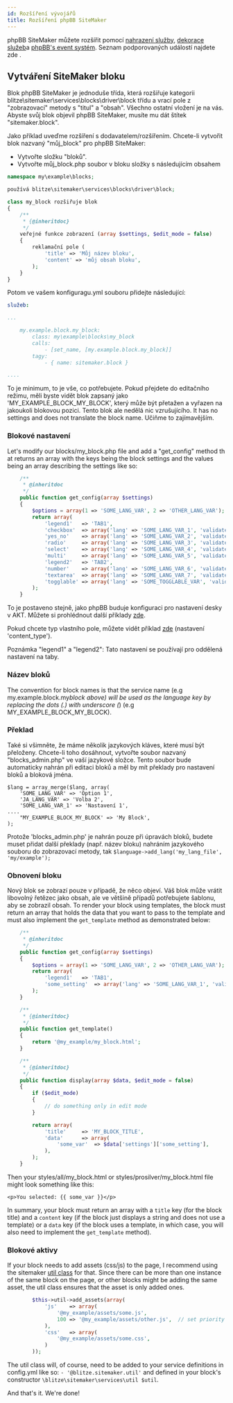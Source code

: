 ```yaml
---
id: Rozšíření vývojářů
title: Rozšíření phpBB SiteMaker
---
```


phpBB SiteMaker můžete rozšířit pomocí [nahrazení služby](https://area51.phpbb.com/docs/dev/3.2.x/extensions/tutorial_advanced.html#using-service-replacement), [dekorace služeb](https://area51.phpbb.com/docs/dev/3.2.x/extensions/tutorial_advanced.html#using-service-decoration)a [phpBB's event systém](https://area51.phpbb.com/docs/dev/3.2.x/extensions/tutorial_events.html). Seznam podporovaných událostí najdete zde [](./developer-events.md).

## Vytváření SiteMaker bloku

Blok phpBB SiteMaker je jednoduše třída, která rozšiřuje kategorii blitze\sitemaker\services\blocks\driver\block třídu a vrací pole z "zobrazovací" metody s "titul" a "obsah". Všechno ostatní vložení je na vás. Abyste svůj blok objevil phpBB SiteMaker, musíte mu dát štítek "sitemaker.block".

Jako příklad uveďme rozšíření s dodavatelem/rozšířením. Chcete-li vytvořit blok nazvaný "můj_block" pro phpBB SiteMaker:

- Vytvořte složku "bloků".
- Vytvořte můj_block.php soubor v bloku složky s následujícím obsahem

```php
namespace my\example\blocks;

používá blitze\sitemaker\services\blocks\driver\block;

class my_block rozšiřuje blok
{
    /**
     * {@inheritdoc}
     */
    veřejné funkce zobrazení (array $settings, $edit_mode = false)
    {
        reklamační pole (
            'title' => 'Můj název bloku',
            'content' => 'můj obsah bloku',
        );
    }
}
```

Potom ve vašem konfiguragu.yml souboru přidejte následující:

```yml
služeb:

...

    my.example.block.my_block:
        class: my\example\blocks\my_block
        calls:
            - [set_name, [my.example.block.my_block]]
        tagy:
            - { name: sitemaker.block }

....

```

To je minimum, to je vše, co potřebujete. Pokud přejdete do editačního režimu, měli byste vidět blok zapsaný jako 'MY_EXAMPLE_BLOCK_MY_BLOCK', který může být přetažen a vyřazen na jakoukoli blokovou pozici. Tento blok ale nedělá nic vzrušujícího. It has no settings and does not translate the block name. Učiňme to zajímavějším.

### Blokové nastavení

Let's modify our blocks/my_block.php file and add a "get_config" method th at returns an array with the keys being the block settings and the values being an array describing the settings like so:

```php
    /**
     * @inheritdoc
     */
    public function get_config(array $settings)
    {
        $options = array(1 => 'SOME_LANG_VAR', 2 => 'OTHER_LANG_VAR');
        return array(
            'legend1'   => 'TAB1',
            'checkbox'  => array('lang' => 'SOME_LANG_VAR_1', 'validate' => 'string', 'type' => 'checkbox', 'options' => $options, 'default' => array(), 'explain' => false),
            'yes_no'    => array('lang' => 'SOME_LANG_VAR_2', 'validate' => 'bool', 'type' => 'radio:yes_no', 'explain' => false, 'default' => false),
            'radio'     => array('lang' => 'SOME_LANG_VAR_3', 'validate' => 'bool', 'type' => 'radio', 'options' => $options, 'explain' => false, 'default' => 'topic'),
            'select'    => array('lang' => 'SOME_LANG_VAR_4', 'validate' => 'string', 'type' => 'select', 'options' => $options, 'default' => '', 'explain' => false),
            'multi'     => array('lang' => 'SOME_LANG_VAR_5', 'validate' => 'string', 'type' => 'multi_select', 'options' => $options, 'default' => array(), 'explain' => false),
            'legend2'   => 'TAB2',
            'number'    => array('lang' => 'SOME_LANG_VAR_6', 'validate' => 'int:0:20', 'type' => 'number:0:20', 'maxlength' => 2, 'explain' => false, 'default' => 5),
            'textarea'  => array('lang' => 'SOME_LANG_VAR_7', 'validate' => 'string', 'type' => 'textarea:3:40', 'maxlength' => 2, 'explain' => true, 'default' => ''),
            'togglable' => array('lang' => 'SOME_TOGGLABLE_VAR', 'validate' => 'string', 'type' => 'select:1:0:toggle_key', 'options' => $options, 'default' => '', 'append' => '<div id="toggle_key-1">Only show when option 1 is selected</div>'),
        );
    }
```

To je postaveno stejně, jako phpBB buduje konfiguraci pro nastavení desky v AKT. Můžete si prohlédnout další příklady [zde](https://github.com/phpbb/phpbb/blob/master/phpBB/includes/acp/acp_board.php).

Pokud chcete typ vlastního pole, můžete vidět příklad [zde](https://github.com/blitze/phpBB-ext-sitemaker_content/blob/develop/blocks/recent.php) (nastavení 'content_type').

Poznámka "legend1" a "legend2": Tato nastavení se používají pro oddělená nastavení na taby.

### Název bloků

The convention for block names is that the service name (e.g my.example.block.my*block above) will be used as the language key by replacing the dots (.) with underscore (*) (e.g MY_EXAMPLE_BLOCK_MY_BLOCK).

### Překlad

Také si všimněte, že máme několik jazykových kláves, které musí být přeloženy. Chcete-li toho dosáhnout, vytvořte soubor nazvaný "blocks_admin.php" ve vaší jazykové složce. Tento soubor bude automaticky nahrán při editaci bloků a měl by mít překlady pro nastavení bloků a bloková jména.

    $lang = array_merge($lang, array(
        'SOME_LANG_VAR' => 'Option 1',
        'JA_LANG_VAR' => 'Volba 2',
        'SOME_LANG_VAR_1' => 'Nastavení 1',
    ....
        "MY_EXAMPLE_BLOCK_MY_BLOCK' => 'My Block',
    );
    

Protože 'blocks_admin.php' je nahrán pouze při úpravách bloků, budete muset přidat další překlady (např. název bloku) nahráním jazykového souboru do zobrazovací metody, tak `$language->add_lang('my_lang_file', 'my/example');`

### Obnovení bloku

Nový blok se zobrazí pouze v případě, že něco objeví. Váš blok může vrátit libovolný řetězec jako obsah, ale ve většině případů potřebujete šablonu, aby se zobrazil obsah. To render your block using templates, the block must return an array that holds the data that you want to pass to the template and must also implement the `get_template` method as demonstrated below:

```php
    /**
     * @inheritdoc
     */
    public function get_config(array $settings)
    {
        $options = array(1 => 'SOME_LANG_VAR', 2 => 'OTHER_LANG_VAR');
        return array(
            'legend1'   => 'TAB1',
            'some_setting'  => array('lang' => 'SOME_LANG_VAR_1', 'validate' => 'string', 'type' => 'checkbox', 'options' => $options, 'default' => array(), 'explain' => false),
        );
    }

    /**
     * {@inheritdoc}
     */
    public function get_template()
    {
        return '@my_example/my_block.html';
    }

    /**
     * {@inheritdoc}
     */
    public function display(array $data, $edit_mode = false)
    {
        if ($edit_mode)
        {
            // do something only in edit mode
        }

        return array(
            'title'     => 'MY_BLOCK_TITLE',
            'data'      => array(
                'some_var'  => $data['settings']['some_setting'],
            ),
        );
    }
```

Then your styles/all/my_block.html or styles/prosilver/my_block.html file might look something like this:

    <p>You selected: {{ some_var }}</p>
    

In summary, your block must return an array with a `title` key (for the block title) and a `content` key (if the block just displays a string and does not use a template) or a `data` key (if the block uses a template, in which case, you will also need to implement the `get_template` method).

### Blokové aktivy

If your block needs to add assets (css/js) to the page, I recommend using the sitemaker [util class](https://github.com/blitze/phpBB-ext-sitemaker/blob/develop/services/util.php) for that. Since there can be more than one instance of the same block on the page, or other blocks might be adding the same asset, the util class ensures that the asset is only added ones.

```php
        $this->util->add_assets(array(
            'js'    => array(
                '@my_example/assets/some.js',
                100 => '@my_example/assets/other.js',  // set priority
            ),
            'css'   => array(
                '@my_example/assets/some.css',
            )
        ));
```

The util class will, of course, need to be added to your service definitions in config.yml like so: `- '@blitze.sitemaker.util'` and defined in your block's constructor `\blitze\sitemaker\services\util $util`.

And that's it. We're done!